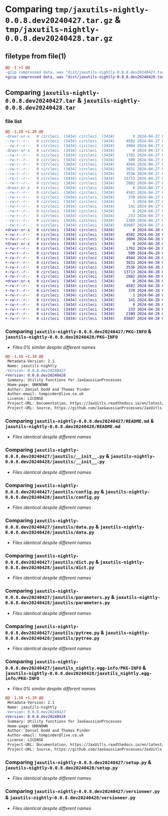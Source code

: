 # Comparing `tmp/jaxutils-nightly-0.0.8.dev20240427.tar.gz` & `tmp/jaxutils-nightly-0.0.8.dev20240428.tar.gz`

## filetype from file(1)

```diff
@@ -1 +1 @@
-gzip compressed data, was "dist/jaxutils-nightly-0.0.8.dev20240427.tar", last modified: Sat Apr 27 00:06:29 2024, max compression
+gzip compressed data, was "dist/jaxutils-nightly-0.0.8.dev20240428.tar", last modified: Sun Apr 28 00:06:42 2024, max compression
```

## Comparing `jaxutils-nightly-0.0.8.dev20240427.tar` & `jaxutils-nightly-0.0.8.dev20240428.tar`

### file list

```diff
@@ -1,20 +1,20 @@
-drwxr-xr-x   0 circleci  (3434) circleci  (3434)        0 2024-04-27 00:06:29.844212 jaxutils-nightly-0.0.8.dev20240427/
--rw-r--r--   0 circleci  (3434) circleci  (3434)     4582 2024-04-27 00:06:29.844212 jaxutils-nightly-0.0.8.dev20240427/PKG-INFO
--rw-r--r--   0 circleci  (3434) circleci  (3434)     3004 2024-04-27 00:06:23.000000 jaxutils-nightly-0.0.8.dev20240427/README.md
-drwxr-xr-x   0 circleci  (3434) circleci  (3434)        0 2024-04-27 00:06:29.844212 jaxutils-nightly-0.0.8.dev20240427/jaxutils/
--rw-r--r--   0 circleci  (3434) circleci  (3434)     1701 2024-04-27 00:06:23.000000 jaxutils-nightly-0.0.8.dev20240427/jaxutils/__init__.py
--rw-r--r--   0 circleci  (3434) circleci  (3434)      509 2024-04-27 00:06:29.844212 jaxutils-nightly-0.0.8.dev20240427/jaxutils/_version.py
--rw-r--r--   0 circleci  (3434) circleci  (3434)     4944 2024-04-27 00:06:23.000000 jaxutils-nightly-0.0.8.dev20240427/jaxutils/config.py
--rw-r--r--   0 circleci  (3434) circleci  (3434)     3831 2024-04-27 00:06:23.000000 jaxutils-nightly-0.0.8.dev20240427/jaxutils/data.py
--rw-r--r--   0 circleci  (3434) circleci  (3434)     3536 2024-04-27 00:06:23.000000 jaxutils-nightly-0.0.8.dev20240427/jaxutils/dict.py
--rw-r--r--   0 circleci  (3434) circleci  (3434)    13713 2024-04-27 00:06:23.000000 jaxutils-nightly-0.0.8.dev20240427/jaxutils/parameters.py
--rw-r--r--   0 circleci  (3434) circleci  (3434)     2802 2024-04-27 00:06:23.000000 jaxutils-nightly-0.0.8.dev20240427/jaxutils/pytree.py
-drwxr-xr-x   0 circleci  (3434) circleci  (3434)        0 2024-04-27 00:06:29.844212 jaxutils-nightly-0.0.8.dev20240427/jaxutils_nightly.egg-info/
--rw-r--r--   0 circleci  (3434) circleci  (3434)     4582 2024-04-27 00:06:29.000000 jaxutils-nightly-0.0.8.dev20240427/jaxutils_nightly.egg-info/PKG-INFO
--rw-r--r--   0 circleci  (3434) circleci  (3434)      378 2024-04-27 00:06:29.000000 jaxutils-nightly-0.0.8.dev20240427/jaxutils_nightly.egg-info/SOURCES.txt
--rw-r--r--   0 circleci  (3434) circleci  (3434)        1 2024-04-27 00:06:29.000000 jaxutils-nightly-0.0.8.dev20240427/jaxutils_nightly.egg-info/dependency_links.txt
--rw-r--r--   0 circleci  (3434) circleci  (3434)      141 2024-04-27 00:06:29.000000 jaxutils-nightly-0.0.8.dev20240427/jaxutils_nightly.egg-info/requires.txt
--rw-r--r--   0 circleci  (3434) circleci  (3434)        9 2024-04-27 00:06:29.000000 jaxutils-nightly-0.0.8.dev20240427/jaxutils_nightly.egg-info/top_level.txt
--rw-r--r--   0 circleci  (3434) circleci  (3434)      233 2024-04-27 00:06:29.844212 jaxutils-nightly-0.0.8.dev20240427/setup.cfg
--rw-r--r--   0 circleci  (3434) circleci  (3434)     2389 2024-04-27 00:06:23.000000 jaxutils-nightly-0.0.8.dev20240427/setup.py
--rw-r--r--   0 circleci  (3434) circleci  (3434)    83607 2024-04-27 00:06:23.000000 jaxutils-nightly-0.0.8.dev20240427/versioneer.py
+drwxr-xr-x   0 circleci  (3434) circleci  (3434)        0 2024-04-28 00:06:42.096511 jaxutils-nightly-0.0.8.dev20240428/
+-rw-r--r--   0 circleci  (3434) circleci  (3434)     4582 2024-04-28 00:06:42.096511 jaxutils-nightly-0.0.8.dev20240428/PKG-INFO
+-rw-r--r--   0 circleci  (3434) circleci  (3434)     3004 2024-04-28 00:06:34.000000 jaxutils-nightly-0.0.8.dev20240428/README.md
+drwxr-xr-x   0 circleci  (3434) circleci  (3434)        0 2024-04-28 00:06:42.096511 jaxutils-nightly-0.0.8.dev20240428/jaxutils/
+-rw-r--r--   0 circleci  (3434) circleci  (3434)     1701 2024-04-28 00:06:34.000000 jaxutils-nightly-0.0.8.dev20240428/jaxutils/__init__.py
+-rw-r--r--   0 circleci  (3434) circleci  (3434)      509 2024-04-28 00:06:42.096511 jaxutils-nightly-0.0.8.dev20240428/jaxutils/_version.py
+-rw-r--r--   0 circleci  (3434) circleci  (3434)     4944 2024-04-28 00:06:34.000000 jaxutils-nightly-0.0.8.dev20240428/jaxutils/config.py
+-rw-r--r--   0 circleci  (3434) circleci  (3434)     3831 2024-04-28 00:06:34.000000 jaxutils-nightly-0.0.8.dev20240428/jaxutils/data.py
+-rw-r--r--   0 circleci  (3434) circleci  (3434)     3536 2024-04-28 00:06:34.000000 jaxutils-nightly-0.0.8.dev20240428/jaxutils/dict.py
+-rw-r--r--   0 circleci  (3434) circleci  (3434)    13713 2024-04-28 00:06:34.000000 jaxutils-nightly-0.0.8.dev20240428/jaxutils/parameters.py
+-rw-r--r--   0 circleci  (3434) circleci  (3434)     2802 2024-04-28 00:06:34.000000 jaxutils-nightly-0.0.8.dev20240428/jaxutils/pytree.py
+drwxr-xr-x   0 circleci  (3434) circleci  (3434)        0 2024-04-28 00:06:42.096511 jaxutils-nightly-0.0.8.dev20240428/jaxutils_nightly.egg-info/
+-rw-r--r--   0 circleci  (3434) circleci  (3434)     4582 2024-04-28 00:06:42.000000 jaxutils-nightly-0.0.8.dev20240428/jaxutils_nightly.egg-info/PKG-INFO
+-rw-r--r--   0 circleci  (3434) circleci  (3434)      378 2024-04-28 00:06:42.000000 jaxutils-nightly-0.0.8.dev20240428/jaxutils_nightly.egg-info/SOURCES.txt
+-rw-r--r--   0 circleci  (3434) circleci  (3434)        1 2024-04-28 00:06:42.000000 jaxutils-nightly-0.0.8.dev20240428/jaxutils_nightly.egg-info/dependency_links.txt
+-rw-r--r--   0 circleci  (3434) circleci  (3434)      141 2024-04-28 00:06:42.000000 jaxutils-nightly-0.0.8.dev20240428/jaxutils_nightly.egg-info/requires.txt
+-rw-r--r--   0 circleci  (3434) circleci  (3434)        9 2024-04-28 00:06:42.000000 jaxutils-nightly-0.0.8.dev20240428/jaxutils_nightly.egg-info/top_level.txt
+-rw-r--r--   0 circleci  (3434) circleci  (3434)      233 2024-04-28 00:06:42.096511 jaxutils-nightly-0.0.8.dev20240428/setup.cfg
+-rw-r--r--   0 circleci  (3434) circleci  (3434)     2389 2024-04-28 00:06:34.000000 jaxutils-nightly-0.0.8.dev20240428/setup.py
+-rw-r--r--   0 circleci  (3434) circleci  (3434)    83607 2024-04-28 00:06:34.000000 jaxutils-nightly-0.0.8.dev20240428/versioneer.py
```

### Comparing `jaxutils-nightly-0.0.8.dev20240427/PKG-INFO` & `jaxutils-nightly-0.0.8.dev20240428/PKG-INFO`

 * *Files 0% similar despite different names*

```diff
@@ -1,10 +1,10 @@
 Metadata-Version: 2.1
 Name: jaxutils-nightly
-Version: 0.0.8.dev20240427
+Version: 0.0.8.dev20240428
 Summary: Utility functions for JaxGaussianProcesses
 Home-page: UNKNOWN
 Author: Daniel Dodd and Thomas Pinder
 Author-email: tompinder@live.co.uk
 License: LICENSE
 Project-URL: Documentation, https://JaxUitls.readthedocs.io/en/latest/
 Project-URL: Source, https://github.com/JaxGaussianProcesses/JaxUitls
```

### Comparing `jaxutils-nightly-0.0.8.dev20240427/README.md` & `jaxutils-nightly-0.0.8.dev20240428/README.md`

 * *Files identical despite different names*

### Comparing `jaxutils-nightly-0.0.8.dev20240427/jaxutils/__init__.py` & `jaxutils-nightly-0.0.8.dev20240428/jaxutils/__init__.py`

 * *Files identical despite different names*

### Comparing `jaxutils-nightly-0.0.8.dev20240427/jaxutils/config.py` & `jaxutils-nightly-0.0.8.dev20240428/jaxutils/config.py`

 * *Files identical despite different names*

### Comparing `jaxutils-nightly-0.0.8.dev20240427/jaxutils/data.py` & `jaxutils-nightly-0.0.8.dev20240428/jaxutils/data.py`

 * *Files identical despite different names*

### Comparing `jaxutils-nightly-0.0.8.dev20240427/jaxutils/dict.py` & `jaxutils-nightly-0.0.8.dev20240428/jaxutils/dict.py`

 * *Files identical despite different names*

### Comparing `jaxutils-nightly-0.0.8.dev20240427/jaxutils/parameters.py` & `jaxutils-nightly-0.0.8.dev20240428/jaxutils/parameters.py`

 * *Files identical despite different names*

### Comparing `jaxutils-nightly-0.0.8.dev20240427/jaxutils/pytree.py` & `jaxutils-nightly-0.0.8.dev20240428/jaxutils/pytree.py`

 * *Files identical despite different names*

### Comparing `jaxutils-nightly-0.0.8.dev20240427/jaxutils_nightly.egg-info/PKG-INFO` & `jaxutils-nightly-0.0.8.dev20240428/jaxutils_nightly.egg-info/PKG-INFO`

 * *Files 0% similar despite different names*

```diff
@@ -1,10 +1,10 @@
 Metadata-Version: 2.1
 Name: jaxutils-nightly
-Version: 0.0.8.dev20240427
+Version: 0.0.8.dev20240428
 Summary: Utility functions for JaxGaussianProcesses
 Home-page: UNKNOWN
 Author: Daniel Dodd and Thomas Pinder
 Author-email: tompinder@live.co.uk
 License: LICENSE
 Project-URL: Documentation, https://JaxUitls.readthedocs.io/en/latest/
 Project-URL: Source, https://github.com/JaxGaussianProcesses/JaxUitls
```

### Comparing `jaxutils-nightly-0.0.8.dev20240427/setup.py` & `jaxutils-nightly-0.0.8.dev20240428/setup.py`

 * *Files identical despite different names*

### Comparing `jaxutils-nightly-0.0.8.dev20240427/versioneer.py` & `jaxutils-nightly-0.0.8.dev20240428/versioneer.py`

 * *Files identical despite different names*

